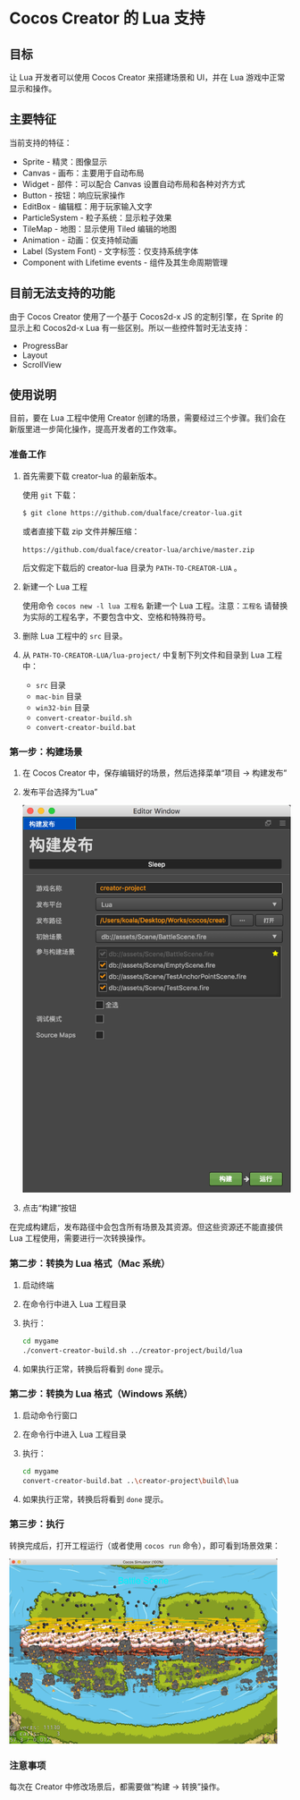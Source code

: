 # Cocos Creator 的 Lua 支持

## 目标

让 Lua 开发者可以使用 Cocos Creator 来搭建场景和 UI，并在 Lua 游戏中正常显示和操作。

## 主要特征

当前支持的特征：

-   Sprite - 精灵：图像显示
-   Canvas - 画布：主要用于自动布局
-   Widget - 部件：可以配合 Canvas 设置自动布局和各种对齐方式
-   Button - 按钮：响应玩家操作
-   EditBox - 编辑框：用于玩家输入文字
-   ParticleSystem - 粒子系统：显示粒子效果
-   TileMap - 地图：显示使用 Tiled 编辑的地图
-   Animation - 动画：仅支持帧动画
-   Label (System Font) - 文字标签：仅支持系统字体
-   Component with Lifetime events - 组件及其生命周期管理


## 目前无法支持的功能

由于 Cocos Creator 使用了一个基于 Cocos2d-x JS 的定制引擎，在 Sprite 的显示上和 Cocos2d-x Lua 有一些区别。所以一些控件暂时无法支持：

-   ProgressBar
-   Layout
-   ScrollView


## 使用说明

目前，要在 Lua 工程中使用 Creator 创建的场景，需要经过三个步骤。我们会在新版里进一步简化操作，提高开发者的工作效率。


### 准备工作

1.  首先需要下载 creator-lua 的最新版本。

    使用 `git` 下载：

    ```bash
    $ git clone https://github.com/dualface/creator-lua.git
    ```

    或者直接下载 zip 文件并解压缩：

    `https://github.com/dualface/creator-lua/archive/master.zip`

    后文假定下载后的 creator-lua 目录为 `PATH-TO-CREATOR-LUA` 。


2.  新建一个 Lua 工程

    使用命令 `cocos new -l lua 工程名` 新建一个 Lua 工程。注意：`工程名` 请替换为实际的工程名字，不要包含中文、空格和特殊符号。


3.  删除 Lua 工程中的 `src` 目录。

4.  从 `PATH-TO-CREATOR-LUA/lua-project/` 中复制下列文件和目录到 Lua 工程中：

    - `src` 目录
    - `mac-bin` 目录
    - `win32-bin` 目录
    - `convert-creator-build.sh`
    - `convert-creator-build.bat`


### 第一步：构建场景

1.  在 Cocos Creator 中，保存编辑好的场景，然后选择菜单“项目 -> 构建发布”
2.  发布平台选择为“Lua”

    ![](docs/build.png)

3.  点击“构建”按钮

在完成构建后，发布路径中会包含所有场景及其资源。但这些资源还不能直接供 Lua 工程使用，需要进行一次转换操作。


### 第二步：转换为 Lua 格式（Mac 系统）

1.  启动终端
2.  在命令行中进入 Lua 工程目录
3.  执行：

    ```bash
    cd mygame
    ./convert-creator-build.sh ../creator-project/build/lua
    ```

4.  如果执行正常，转换后将看到 `done` 提示。

### 第二步：转换为 Lua 格式（Windows 系统）

1.  启动命令行窗口
2.  在命令行中进入 Lua 工程目录
3.  执行：

    ```bash
    cd mygame
    convert-creator-build.bat ..\creator-project\build\lua
    ```

4.  如果执行正常，转换后将看到 `done` 提示。

### 第三步：执行

转换完成后，打开工程运行（或者使用 `cocos run` 命令），即可看到场景效果：

![](docs/play-scene.gif)


### 注意事项

每次在 Creator 中修改场景后，都需要做“构建 -> 转换”操作。

